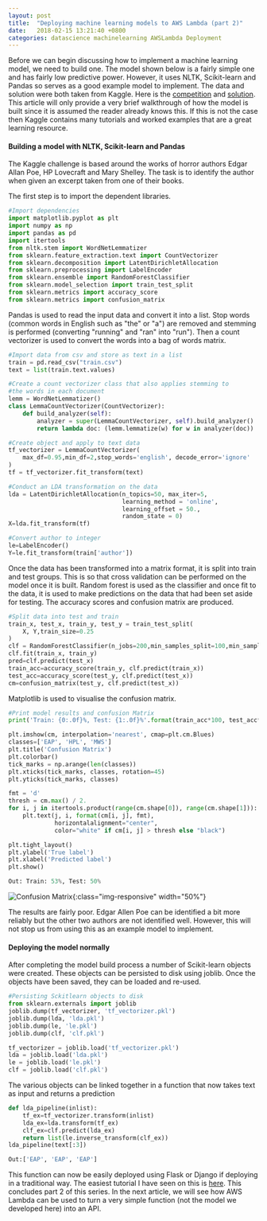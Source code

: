 ```yaml
---
layout: post
title:  "Deploying machine learning models to AWS Lambda (part 2)"
date:   2018-02-15 13:21:40 +0800
categories: datascience machinelearning AWSLambda Deployment
---
```


Before we can begin discussing how to implement a machine learning model, we need to build one. The model shown below is a fairly simple one and has fairly low predictive power. However, it uses NLTK, Scikit-learn and Pandas so serves as a good example model to implement. The data and solution were both taken from Kaggle. Here is the [competition](https://www.kaggle.com/c/spooky-author-identification) and [solution](https://www.kaggle.com/arthurtok/spooky-nlp-and-topic-modelling-tutorial). This article will only provide a very brief walkthrough of how the model is built since it is assumed the reader already knows this. If this is not the case then Kaggle contains many tutorials and worked examples that are a great learning resource.

#### Building a model with NLTK, Scikit-learn and Pandas

The Kaggle challenge is based around the works of horror authors Edgar Allan Poe, HP Lovecraft and Mary Shelley. The task is to identify the author when given an excerpt taken from one of their books.

The first step is to import the dependent libraries.


```python
#Import dependencies
import matplotlib.pyplot as plt
import numpy as np
import pandas as pd
import itertools
from nltk.stem import WordNetLemmatizer
from sklearn.feature_extraction.text import CountVectorizer
from sklearn.decomposition import LatentDirichletAllocation
from sklearn.preprocessing import LabelEncoder
from sklearn.ensemble import RandomForestClassifier
from sklearn.model_selection import train_test_split
from sklearn.metrics import accuracy_score
from sklearn.metrics import confusion_matrix
```

Pandas is used to read the input data and convert it into a list. Stop words (common words in English such as "the" or "a") are removed and stemming is performed (converting "running" and "ran" into "run"). Then a count vectorizer is used to convert the words into a bag of words matrix. 


```python
#Import data from csv and store as text in a list
train = pd.read_csv("train.csv")
text = list(train.text.values)

#Create a count vectorizer class that also applies stemming to 
#the words in each document
lemm = WordNetLemmatizer()
class LemmaCountVectorizer(CountVectorizer):
    def build_analyzer(self):
        analyzer = super(LemmaCountVectorizer, self).build_analyzer()
        return lambda doc: (lemm.lemmatize(w) for w in analyzer(doc))

#Create object and apply to text data
tf_vectorizer = LemmaCountVectorizer(
    max_df=0.95,min_df=2,stop_words='english', decode_error='ignore'
)
tf = tf_vectorizer.fit_transform(text)

#Conduct an LDA transformation on the data
lda = LatentDirichletAllocation(n_topics=50, max_iter=5,
                                learning_method = 'online',
                                learning_offset = 50.,
                                random_state = 0)
X=lda.fit_transform(tf)

#Convert author to integer
le=LabelEncoder()
Y=le.fit_transform(train['author'])
```

Once the data has been transformed into a matrix format, it is split into train and test groups. This is so that cross validation can be performed on the model once it is built. Random forest is used as the classifier and once fit to the data, it is used to make predictions on the data that had been set aside for testing. The accuracy scores and confusion matrix are produced.


```python
#Split data into test and train
train_x, test_x, train_y, test_y = train_test_split(
    X, Y,train_size=0.25
)
clf = RandomForestClassifier(n_jobs=200,min_samples_split=100,min_samples_leaf=100)
clf.fit(train_x, train_y)
pred=clf.predict(test_x)
train_acc=accuracy_score(train_y, clf.predict(train_x))
test_acc=accuracy_score(test_y, clf.predict(test_x))
cm=confusion_matrix(test_y, clf.predict(test_x))
```

Matplotlib is used to visualise the confusion matrix.


```python
#Print model results and confusion Matrix
print('Train: {0:.0f}%, Test: {1:.0f}%'.format(train_acc*100, test_acc*100))

plt.imshow(cm, interpolation='nearest', cmap=plt.cm.Blues)
classes=['EAP', 'HPL', 'MWS']
plt.title('Confusion Matrix')
plt.colorbar()
tick_marks = np.arange(len(classes))
plt.xticks(tick_marks, classes, rotation=45)
plt.yticks(tick_marks, classes)

fmt = 'd'
thresh = cm.max() / 2.
for i, j in itertools.product(range(cm.shape[0]), range(cm.shape[1])):
    plt.text(j, i, format(cm[i, j], fmt),
             horizontalalignment="center",
             color="white" if cm[i, j] > thresh else "black")

plt.tight_layout()
plt.ylabel('True label')
plt.xlabel('Predicted label')
plt.show()

Out: Train: 53%, Test: 50%
```

![Confusion Matrix]({{site.url}}/assets/spooky_cm.png){:class="img-responsive" width="50%"}


The results are fairly poor. Edgar Allen Poe can be identified a bit more reliably but the other two authors are not identified well. However, this will not stop us from using this as an example model to implement.

#### Deploying the model normally

After completing the model build process a number of Scikit-learn objects were created. These objects can be persisted to disk using joblib. Once the objects have been saved, they can be loaded and re-used.


```python
#Persisting Sckitlearn objects to disk
from sklearn.externals import joblib
joblib.dump(tf_vectorizer, 'tf_vectorizer.pkl')
joblib.dump(lda, 'lda.pkl') 
joblib.dump(le, 'le.pkl') 
joblib.dump(clf, 'clf.pkl')

tf_vectorizer = joblib.load('tf_vectorizer.pkl') 
lda = joblib.load('lda.pkl') 
le = joblib.load('le.pkl') 
clf = joblib.load('clf.pkl') 
```

The various objects can be linked together in a function that now takes text as input and returns a prediction


```python
def lda_pipeline(inlist):
    tf_ex=tf_vectorizer.transform(inlist)
    lda_ex=lda.transform(tf_ex)
    clf_ex=clf.predict(lda_ex)
    return list(le.inverse_transform(clf_ex))
lda_pipeline(text[:3])

Out:['EAP', 'EAP', 'EAP']
```

This function can now be easily deployed using Flask or Django if deploying in a traditional way. The easiest tutorial I have seen on this is [here](https://impythonist.wordpress.com/2015/07/12/build-an-api-under-30-lines-of-code-with-python-and-flask/). This concludes part 2 of this series. In the next article, we will see how AWS Lambda can be used to turn a very simple function (not the model we developed here) into an API.

